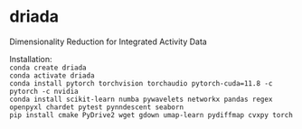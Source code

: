 # driada
Dimensionality Reduction for Integrated Activity Data


Installation: <br>
`conda create driada` <br>
`conda activate driada` <br>
`conda install pytorch torchvision torchaudio pytorch-cuda=11.8 -c pytorch -c nvidia` <br>
`conda install scikit-learn numba pywavelets networkx pandas regex openpyxl chardet pytest pynndescent seaborn` <br>
`pip install cmake PyDrive2 wget gdown umap-learn pydiffmap cvxpy torch`